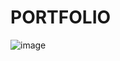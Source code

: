 # PORTFOLIO


![image](https://github.com/seolhee313/PORTFOLIO/assets/125417882/2e513356-257e-485f-930c-e27330f8440c)
